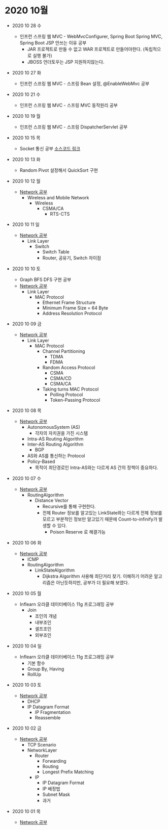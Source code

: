 # 2020 10월 

- 2020 10 28 수
  - 인프런 스프링 웹 MVC - WebMvcConfigurer, Spring Boot Spring MVC, Spring Boot JSP 안쓰는 이유 공부
    - JAR 프로젝트로 만들 수 없고 WAR 프로젝트로 만들어야한다. (독립적으로 실행 불가)
    - JBOSS 언더토우는 JSP 지원하지않는다.

- 2020 10 27 화
  - 인프런 스프링 웹 MVC - 스프링 Bean 설정, @EnableWebMvc 공부

- 2020 10 21 수
  - 인프런 스프링 웹 MVC - 스프링 MVC 동작원리 공부

- 2020 10 19 월
  - 인프런 스프링 웹 MVC - 스프링 DispatcherServlet 공부

- 2020 10 15 목
  - Socket 통신 공부
    [소스코드 링크](https://github.com/ksh901016/java_chat)

- 2020 10 13 화
  - Random Pivot 설정해서 QuickSort 구현

- 2020 10 12 월
  - [Network 공부](https://github.com/LeeGiCheol/Practice/blob/master/src/network/_2020_10_12_Wireless.md)
    - Wireless and Mobile Network
      - Wireless
        - CSMA/CA
          - RTS-CTS

- 2020 10 11 일
  - [Network 공부](https://github.com/LeeGiCheol/Practice/blob/master/src/network/_2020_10_11_LinkLayer_Switch.md)
    - Link Layer
      - Switch
        - Switch Table
        - Router, 공유기, Switch 차이점

- 2020 10 10 토
  - Graph BFS DFS 구현 공부
  - [Network 공부](https://github.com/LeeGiCheol/Practice/blob/master/src/network/_2020_10_10_LinkLayer_MACProtocol.md)
    - Link Layer
      - MAC Protocol
        - Ethernet Frame Structure
        - Minimum Frame Size = 64 Byte
        - Address Resolution Protocol

- 2020 10 09 금
  - [Network 공부](https://github.com/LeeGiCheol/Practice/blob/master/src/network/_2020_10_09_LinkLayer_MACProtocol.md)
    - Link Layer
      - MAC Protocol 
        - Channel Partitioning
          - TDMA
          - FDMA
        - Random Access Protocol
          - CSMA
          - CSMA/CD
          - CSMA/CA
        - Taking turns MAC Protocol
          - Polling Protocol
          - Token-Passing Protocol

- 2020 10 08 목
  - [Network 공부](https://github.com/LeeGiCheol/Practice/blob/master/src/network/_2020_10_08_AutonomousSystem_BGP.md)
    - AutonomousSystem (AS)
      - 각자의 자치권을 가진 시스템
    - Intra-AS Routing Algorithm 
    - Inter-AS Routing Algorithm
      - BGP
    - AS와 AS를 통신하는 Protocol
    - Policy-Based
	    - 목적이 최단경로인 Intra-AS와는 다르게 AS 간의 정책이 중요하다.

- 2020 10 07 수
  - [Network 공부](https://github.com/LeeGiCheol/Practice/blob/master/src/network/_2020_10_07_DistanceVector.md)
    - RoutingAlgorithm
      - Distance Vector
        - Recursive를 통해 구현한다. 
        - 전체 Router 정보를 알고있는 LinkState와는 다르게 전체 정보를 모르고 부분적인 정보만 알고있기 때문에 Count-to-infinify가 발생할 수 있다.
          - Poison Reserve 로 해결가능

- 2020 10 06 화
  - [Network 공부](https://github.com/LeeGiCheol/Practice/blob/master/src/network/_2020_10_06_ICMP_RoutingAlgorithm-LinkStateAlgorithm.md)
    - ICMP
    - RoutingAlgorithm
      - LinkStateAlgorithm 
        - Dijkstra Algorithm 사용해 최단거리 찾기. 이해하기 어려운 알고리즘은 아닌듯하지만, 공부가 더 필요해 보였다.

- 2020 10 05 월
  - Inflearn 오라클 데이터베이스 11g 프로그래밍 공부
    - Join
        - 조인의 개념
        - 내부조인
        - 셀프조인
        - 외부조인

- 2020 10 04 일
  - Inflearn 오라클 데이터베이스 11g 프로그래밍 공부
    - 기본 함수
    - Group By, Having
    - RollUp

- 2020 10 03 토
  - [Network 공부](https://github.com/LeeGiCheol/Practice/blob/master/src/network/_2020_10_03_DHCP_IPFragmentation_Reassemble.md) 
    - DHCP
    - IP Datagram Format
      - IP Fragmentation
      - Reassemble

- 2020 10 02 금
  - [Network 공부](https://github.com/LeeGiCheol/Practice/blob/master/src/network/_2020_10_02_TCPScenario_Router_IP.md) 
    - TCP Scenario
    - NetworkLayer   
      - Router
        - Forwarding
        - Routing
        - Longest Prefix Matching
      - IP
        - IP Datagram Format 
        - IP 배정법
        - Subnet Mask
        - 과거

- 2020 10 01 목
  - [Network 공부](https://github.com/LeeGiCheol/Practice/blob/master/src/network/_2020_10_01_FlowControl_3WayHandshake_CongestionControl.md) 
  